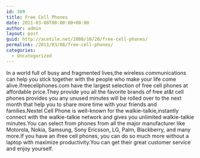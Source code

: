 ```yaml
---
id: 309
title: Free Cell Phones
date: 2011-03-08T00:00:00+00:00
author: admin
layout: post
guid: http://acetile.net/2008/10/20/free-cell-phones/
permalink: /2011/03/08/free-cell-phones/
categories:
  - Uncategorized
---
```

In a world full of busy and fragmented lives,the wireless communications can help you stick together with the people who make your life come alive.ifreecellphones.com have the largest selection of free cell phones at affordable price.They provide you all the favorite brands of free at&t cell phones provides you any unused minutes will be rolled over to the next month that help you to share more time with your friends and families.Nextel Cell Phone is well-known for the walkie-talkie,instantly connect with the walkie-talkie network and gives you unlimited walkie-talkie minutes.You can select from phones from all the major manufacturer like Motorola, Nokia, Samsung, Sony Ericsson, LG, Palm, Blackberry, and many more.If you have an ifree cell phones, you can do so much more without a laptop with maximize productivity.You can get their great customer service and enjoy yourself.